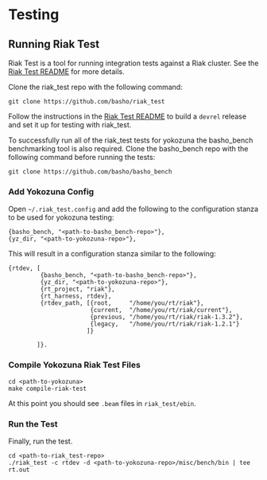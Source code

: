 Testing
==========

## Running Riak Test

Riak Test is a tool for running integration tests against a Riak
cluster.  See the [Riak Test README][rt_readme] for more details.

Clone the riak_test repo with the following command:

    git clone https://github.com/basho/riak_test

Follow the instructions in the [Riak Test README][rt_readme] to build
a `devrel` release and set it up for testing with riak_test.

To successfully run all of the riak_test tests for yokozuna the
basho_bench benchmarking tool is also required. Clone the basho_bench
repo with the following command before running the tests:

    git clone https://github.com/basho/basho_bench

### Add Yokozuna Config

Open `~/.riak_test.config` and add the following to the configuration
stanza to be used for yokozuna testing:

    {basho_bench, "<path-to-basho_bench-repo>"},
    {yz_dir, "<path-to-yokozuna-repo>"},

This will result in a configuration stanza similar to the following:

    {rtdev, [
             {basho_bench, "<path-to-basho_bench-repo>"},
             {yz_dir, "<path-to-yokozuna-repo>"},
             {rt_project, "riak"},
             {rt_harness, rtdev},
             {rtdev_path, [{root,     "/home/you/rt/riak"},
                           {current,  "/home/you/rt/riak/current"},
                           {previous, "/home/you/rt/riak/riak-1.3.2"},
                           {legacy,   "/home/you/rt/riak/riak-1.2.1"}
                          ]}

            ]}.

### Compile Yokozuna Riak Test Files

    cd <path-to-yokozuna>
    make compile-riak-test

At this point you should see `.beam` files in `riak_test/ebin`.

### Run the Test

Finally, run the test.

    cd <path-to-riak_test-repo>
    ./riak_test -c rtdev -d <path-to-yokozuna-repo>/misc/bench/bin | tee rt.out

[rt_readme]: https://github.com/basho/riak_test/blob/master/README.md
